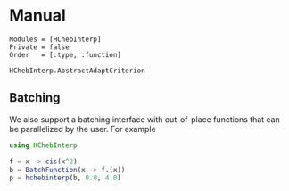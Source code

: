 # Manual

```@autodocs
Modules = [HChebInterp]
Private = false
Order   = [:type, :function]
```

```@docs
HChebInterp.AbstractAdaptCriterion
```

## Batching

We also support a batching interface with out-of-place functions that can be
parallelized by the user. For example

```julia
using HChebInterp

f = x -> cis(x^2)
b = BatchFunction(x -> f.(x))
p = hchebinterp(b, 0.0, 4.0)
```
